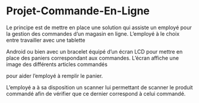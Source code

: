 # Projet-Commande-En-Ligne

Le principe est de mettre en place une solution qui assiste un employé pour la gestion des commandes d’un magasin en ligne. L’employé à le choix entre travailler avec une tablette

Android ou bien avec un bracelet équipé d’un écran LCD pour mettre en place des paniers correspondant aux commandes. L’écran affiche une image des différents articles commandés 

pour aider l’employé à remplir le panier.

L’employé a à sa disposition un scanner lui permettant de scanner le produit commandé afin de vérifier que ce dernier correspond à celui commandé.
